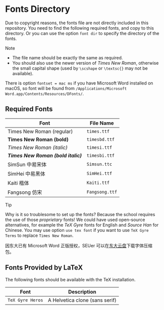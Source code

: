# Fonts Directory

Due to copyright reasons,
the fonts file are not directly included in this repository.
You need to find the following required fonts, and copy to this directory.
Or you can use the option `font dir` to specify the directory of the fonts.

> [!NOTE]
> - The file name should be exactly the same as required.
> - You should also use the newer version of *Times New Roman*, otherwise the small capital shape (used by `\scshape` or `\textsc{}` may not be available).

There is option `fontset = mac ms` if you have Microsoft Word installed on macOS,
so font will be found from `/Applications/Microsoft Word.app/Contents/Resources/DFonts/`.

## Required Fonts

| Font | File Name |
| ---- | --------- |
| Times New Roman (regular) | `times.ttf` |
| **Times New Roman (bold)** | `timesbd.ttf` |
| *Times New Roman (italic)* | `timesi.ttf` |
| ***Times New Roman (bold italic)*** | `timesbi.ttf` |
| SimSun 中易宋体 | `Simsun.ttc` |
| SimHei 中易黑体 | `SimHei.ttf` |
| Kaiti 楷体 | `Kaiti.ttf` |
| Fangsong 仿宋 | `Fangsong.ttf` |

> [!TIP]
> Why is it so troublesome to set up the fonts?
> Because the school requires the use of those *proprietary* fonts!
> We could have used open-source alternatives, for example the *TeX Gyre* fonts for English and *Source Han* for Chinese.
> You may use option `use tex font` if you want to use `TeX Gyre Terms` to replace `Times New Roman`.

因东大已有 Microsoft Word 正版授权，SEUer 可以在[东大云盘](https://pan.seu.edu.cn:443/link/687E9269EFC00E2E6FCE197A311D7F03)下载字体压缩包。

## Fonts Provided by LaTeX

The following fonts should be available with the TeX installation.

| Font | Description |
| ---- | ----------- |
| `TeX Gyre Heros` | A Helvetica clone (sans serif) |
